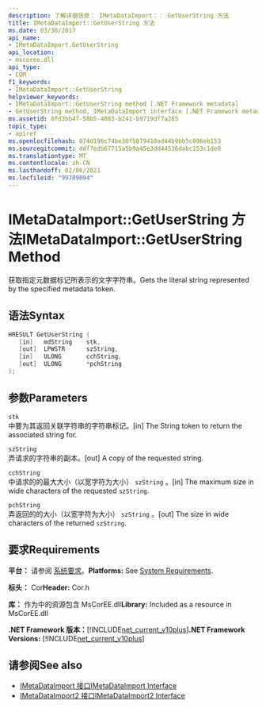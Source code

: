 ```yaml
---
description: 了解详细信息： IMetaDataImport：： GetUserString 方法
title: IMetaDataImport::GetUserString 方法
ms.date: 03/30/2017
api_name:
- IMetaDataImport.GetUserString
api_location:
- mscoree.dll
api_type:
- COM
f1_keywords:
- IMetaDataImport::GetUserString
helpviewer_keywords:
- IMetaDataImport::GetUserString method [.NET Framework metadata]
- GetUserString method, IMetaDataImport interface [.NET Framework metadata]
ms.assetid: 0fd3bb47-58b5-4083-b241-b9719df7a285
topic_type:
- apiref
ms.openlocfilehash: 074d196c74be30f5879410ad44b9bb5c096eb153
ms.sourcegitcommit: ddf7edb67715a5b9a45e3dd44536dabc153c1de0
ms.translationtype: MT
ms.contentlocale: zh-CN
ms.lasthandoff: 02/06/2021
ms.locfileid: "99789094"
---
```

# <a name="imetadataimportgetuserstring-method"></a><span data-ttu-id="84f3a-103">IMetaDataImport::GetUserString 方法</span><span class="sxs-lookup"><span data-stu-id="84f3a-103">IMetaDataImport::GetUserString Method</span></span>

<span data-ttu-id="84f3a-104">获取指定元数据标记所表示的文字字符串。</span><span class="sxs-lookup"><span data-stu-id="84f3a-104">Gets the literal string represented by the specified metadata token.</span></span>  
  
## <a name="syntax"></a><span data-ttu-id="84f3a-105">语法</span><span class="sxs-lookup"><span data-stu-id="84f3a-105">Syntax</span></span>  
  
```cpp  
HRESULT GetUserString (  
   [in]   mdString    stk,  
   [out]  LPWSTR      szString,  
   [in]   ULONG       cchString,  
   [out]  ULONG       *pchString  
);  
```  
  
## <a name="parameters"></a><span data-ttu-id="84f3a-106">参数</span><span class="sxs-lookup"><span data-stu-id="84f3a-106">Parameters</span></span>  

 `stk`  
 <span data-ttu-id="84f3a-107">中要为其返回关联字符串的字符串标记。</span><span class="sxs-lookup"><span data-stu-id="84f3a-107">[in] The String token to return the associated string for.</span></span>  
  
 `szString`  
 <span data-ttu-id="84f3a-108">弄请求的字符串的副本。</span><span class="sxs-lookup"><span data-stu-id="84f3a-108">[out] A copy of the requested string.</span></span>  
  
 `cchString`  
 <span data-ttu-id="84f3a-109">中请求的的最大大小（以宽字符为大小） `szString` 。</span><span class="sxs-lookup"><span data-stu-id="84f3a-109">[in] The maximum size in wide characters of the requested `szString`.</span></span>  
  
 `pchString`  
 <span data-ttu-id="84f3a-110">弄返回的的大小（以宽字符为大小） `szString` 。</span><span class="sxs-lookup"><span data-stu-id="84f3a-110">[out] The size in wide characters of the returned `szString`.</span></span>  
  
## <a name="requirements"></a><span data-ttu-id="84f3a-111">要求</span><span class="sxs-lookup"><span data-stu-id="84f3a-111">Requirements</span></span>  

 <span data-ttu-id="84f3a-112">**平台：** 请参阅 [系统要求](../../get-started/system-requirements.md)。</span><span class="sxs-lookup"><span data-stu-id="84f3a-112">**Platforms:** See [System Requirements](../../get-started/system-requirements.md).</span></span>  
  
 <span data-ttu-id="84f3a-113">**标头：** Cor</span><span class="sxs-lookup"><span data-stu-id="84f3a-113">**Header:** Cor.h</span></span>  
  
 <span data-ttu-id="84f3a-114">**库：** 作为中的资源包含 MsCorEE.dll</span><span class="sxs-lookup"><span data-stu-id="84f3a-114">**Library:** Included as a resource in MsCorEE.dll</span></span>  
  
 <span data-ttu-id="84f3a-115">**.NET Framework 版本：**[!INCLUDE[net_current_v10plus](../../../../includes/net-current-v10plus-md.md)]</span><span class="sxs-lookup"><span data-stu-id="84f3a-115">**.NET Framework Versions:** [!INCLUDE[net_current_v10plus](../../../../includes/net-current-v10plus-md.md)]</span></span>  
  
## <a name="see-also"></a><span data-ttu-id="84f3a-116">请参阅</span><span class="sxs-lookup"><span data-stu-id="84f3a-116">See also</span></span>

- [<span data-ttu-id="84f3a-117">IMetaDataImport 接口</span><span class="sxs-lookup"><span data-stu-id="84f3a-117">IMetaDataImport Interface</span></span>](imetadataimport-interface.md)
- [<span data-ttu-id="84f3a-118">IMetaDataImport2 接口</span><span class="sxs-lookup"><span data-stu-id="84f3a-118">IMetaDataImport2 Interface</span></span>](imetadataimport2-interface.md)
